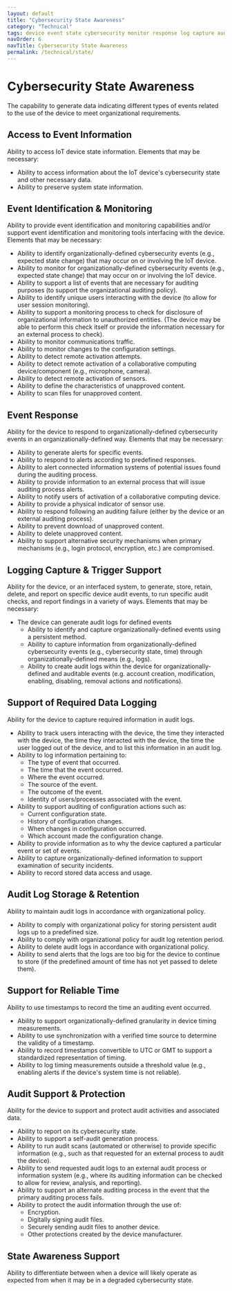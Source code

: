 ```yaml
---
layout: default
title: "Cybersecurity State Awareness"
category: "Technical"
tags: device event state cybersecurity monitor response log capture audit awareness alert activation 
navOrder: 6
navTitle: Cybersecurity State Awareness
permalink: /technical/state/
---
```


# Cybersecurity State Awareness
 
The capability to generate data indicating different types of events related to the use of the device to meet organizational requirements.
 
## Access to Event Information
 
Ability to access IoT device state information. Elements that may be necessary:
- Ability to access information about the IoT device's cybersecurity state and other necessary data.
- Ability to preserve system state information.
 
## Event Identification & Monitoring
 
Ability to provide event identification and monitoring capabilities and/or support event identification and monitoring tools interfacing with the device. Elements that may be necessary:
-	Ability to identify organizationally-defined cybersecurity events (e.g., expected state change) that may occur on or involving the IoT device.
-	Ability to monitor for organizationally-defined cybersecurity events (e.g., expected state change) that may occur on or involving the IoT device.
-	Ability to support a list of events that are necessary for auditing purposes (to support the organizational auditing policy).
-	Ability to identify unique users interacting with the device (to allow for user session monitoring).
-	Ability to support a monitoring process to check for disclosure of organizational information to unauthorized entities. (The device may be able to perform this check itself or provide the information necessary for an external process to check).
-	Ability to monitor communications traffic.
-	Ability to monitor changes to the configuration settings.
-	Ability to detect remote activation attempts.
-	Ability to detect remote activation of a collaborative computing device/component (e.g., microphone, camera).
-	Ability to detect remote activation of sensors.
-	Ability to define the characteristics of unapproved content.
-	Ability to scan files for unapproved content.
 
## Event Response
 
Ability for the device to respond to organizationally-defined cybersecurity events in an organizationally-defined way. Elements that may be necessary:
-	Ability to generate alerts for specific events.
-	Ability to respond to alerts according to predefined responses.
-	Ability to alert connected information systems of potential issues found during the auditing process.
-	Ability to provide information to an external process that will issue auditing process alerts.
-	Ability to notify users of activation of a collaborative computing device.
-	Ability to provide a physical indicator of sensor use.
-	Ability to respond following an auditing failure (either by the device or an external auditing process).
-	Ability to prevent download of unapproved content.
-	Ability to delete unapproved content.
-	Ability to support alternative security mechanisms when primary mechanisms (e.g., login protocol, encryption, etc.) are compromised.
 
## Logging Capture & Trigger Support
 
Ability for the device, or an interfaced system, to generate, store, retain, delete, and report on specific device audit events, to run specific audit checks, and report findings in a variety of ways. Elements that may be necessary:
-	The device can generate audit logs for defined events
    - Ability to identify and capture organizationally-defined events using a persistent method.
    - Ability to capture information from organizationally-defined cybersecurity events (e.g., cybersecurity state, time) through organizationally-defined means (e.g., logs).
    - Ability to create audit logs within the device for organizationally-defined and auditable events (e.g. account creation, modification, enabling, disabling, removal actions and notifications).

## Support of Required Data Logging
 
Ability for the device to capture required information in audit logs.
-	Ability to track users interacting with the device, the time they interacted with the device, the time they interacted with the device, the time the user logged out of the device, and to list this information in an audit log.
-	Ability to log information pertaining to:
    - The type of event that occurred.
    - The time that the event occurred.
    - Where the event occurred.
    - The source of the event.
    - The outcome of the event.
    - Identity of users/processes associated with the event.
-	Ability to support auditing of configuration actions such as:
    - Current configuration state.
    - History of configuration changes.
    - When changes in configuration occurred.
    - Which account made the configuration change.
-	Ability to provide information as to why the device captured a particular event or set of events.
-	Ability to capture organizationally-defined information to support examination of security incidents.
-	Ability to record stored data access and usage.
 
## Audit Log Storage & Retention
 
Ability to maintain audit logs in accordance with organizational policy.
-	Ability to comply with organizational policy for storing persistent audit logs up to a predefined size.
-	Ability to comply with organizational policy for audit log retention period.
-	Ability to delete audit logs in accordance with organizational policy.
-	Ability to send alerts that the logs are too big for the device to continue to store (if the predefined amount of time has not yet passed to delete them).
 
## Support for Reliable Time
 
Ability to use timestamps to record the time an auditing event occurred.
-	Ability to support organizationally-defined granularity in device timing measurements.
-	Ability to use synchronization with a verified time source to determine the validity of a timestamp.
-	Ability to record timestamps convertible to UTC or GMT to support a standardized representation of timing.
-	Ability to log timing measurements outside a threshold value (e.g., enabling alerts if the device's system time is not reliable).

## Audit Support & Protection
 
Ability for the device to support and protect audit activities and associated data.
-	Ability to report on its cybersecurity state.
-	Ability to support a self-audit generation process.
-	Ability to run audit scans (automated or otherwise) to provide specific information (e.g., such as that requested for an external process to audit the device).
-	Ability to send requested audit logs to an external audit process or information system (e.g., where its auditing information can be checked to allow for review, analysis, and reporting).
-	Ability to support an alternate auditing process in the event that the primary auditing process fails.
-	Ability to protect the audit information through the use of:
    -	Encryption.
    -	Digitally signing audit files.
    -	Securely sending audit files to another device.
    -	Other protections created by the device manufacturer.

## State Awareness Support
 
Ability to differentiate between when a device will likely operate as expected from when it may be in a degraded cybersecurity state. 
 
